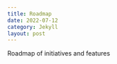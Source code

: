 ```yaml
---
title: Roadmap
date: 2022-07-12
category: Jekyll
layout: post
---
```


Roadmap of initiatives and features
